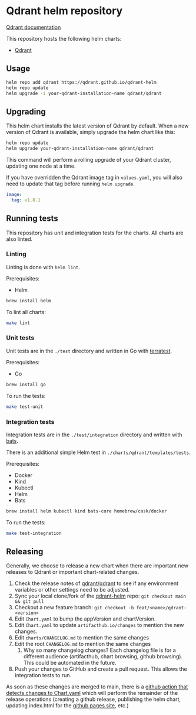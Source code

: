 # Qdrant helm repository

[Qdrant documentation](https://qdrant.tech/documentation/)

This repository hosts the following helm charts:

* [Qdrant](charts/qdrant/README.md)

## Usage

```bash
helm repo add qdrant https://qdrant.github.io/qdrant-helm
helm repo update
helm upgrade -i your-qdrant-installation-name qdrant/qdrant
```

## Upgrading

This helm chart installs the latest version of Qdrant by default. When a new version of Qdrant is available, simply upgrade the helm chart like this:

```bash
helm repo update
helm upgrade your-qdrant-installation-name qdrant/qdrant
```

This command will perform a rolling upgrade of your Qdrant cluster, updating one node at a time.

If you have overridden the Qdrant image tag in `values.yaml`, you will also need to update that tag before running `helm upgrade`.

```yaml
image:
  tag: v1.8.1
```

## Running tests

This repository has unit and integration tests for the charts. All charts are also linted.

### Linting

Linting is done with `helm lint`.

Prerequisites:

* Helm

```bash
brew install helm
```

To lint all charts:

```bash
make lint
```

### Unit tests

Unit tests are in the `./test` directory and written in Go with [terratest](https://github.com/gruntwork-io/terratest).

Prerequisites:

* Go

```bash
brew install go
```

To run the tests:

```bash
make test-unit
```

### Integration tests

Integration tests are in the `./test/integration` directory and written with [bats](https://bats-core.readthedocs.io/).

There is an additional simple Helm test in `./charts/qdrant/templates/tests`.

Prerequisites:

* Docker
* Kind
* Kubectl
* Helm
* Bats

```bash
brew install helm kubectl kind bats-core homebrew/cask/docker
```

To run the tests:

```bash
make test-integration
```

## Releasing

Generally, we choose to release a new chart when there are important new releases to Qdrant or important chart-related changes.

1. Check the release notes of [qdrant/qdrant](https://github.com/qdrant/qdrant/releases) to see if any environment variables or other settings need to be adjusted.
2. Sync your local clone/fork of the [qdrant-helm](https://github.com/qdrant/qdrant-helm) repo: `git checkout main && git pull`
3. Checkout a new feature branch: `git checkout -b feat/<name>/qdrant-<version>`
4. Edit `Chart.yaml` to bump the appVersion and chartVersion.
5. Edit `Chart.yaml` to update `artifacthub.io/changes` to mention the new changes.
6. Edit `charts/CHANGELOG.md` to mention the same changes
7. Edit the root `CHANGELOG.md` to mention the same changes
    1. Why so many changelog changes? Each changelog file is for a different audience (artifacthub, chart browsing, github browsing). This could be automated in the future.
8. Push your changes to GitHub and create a pull request. This allows the integration tests to run.

As soon as these changes are merged to main, there is a [github action that detects changes to Chart.yaml](https://github.com/qdrant/qdrant-helm/blob/cea92d092ac330493147536e27f3edeb465ffe75/.github/workflows/release-workflow.yaml#L7) which will perform the remainder of the release operations (creating a github release, publishing the helm chart, updating index.html for the [github pages site](https://qdrant.github.io/qdrant-helm/), etc.)
